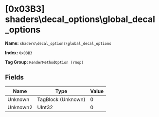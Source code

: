 # [0x03B3] shaders\decal_options\global_decal_options

**Name:** ```shaders\decal_options\global_decal_options```

**Index:** ```0x03B3```

**Tag Group:** ```RenderMethodOption (rmop)```

## Fields

Name	| Type	| Value
---	|---	|---	|
Unknown	|TagBlock (Unknown)	|0
Unknown2	|UInt32	|0


